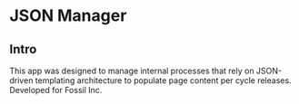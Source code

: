 JSON Manager
=============

## Intro
This app was designed to manage internal processes that rely on JSON-driven templating architecture to populate page content per cycle releases. Developed for Fossil Inc.
